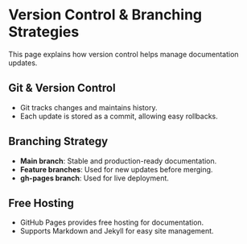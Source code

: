 # Version Control & Branching Strategies
This page explains how version control helps manage documentation updates.

## Git & Version Control
- Git tracks changes and maintains history.
- Each update is stored as a commit, allowing easy rollbacks.

## Branching Strategy
- **Main branch**: Stable and production-ready documentation.
- **Feature branches**: Used for new updates before merging.
- **gh-pages branch**: Used for live deployment.

## Free Hosting
- GitHub Pages provides free hosting for documentation.
- Supports Markdown and Jekyll for easy site management.
